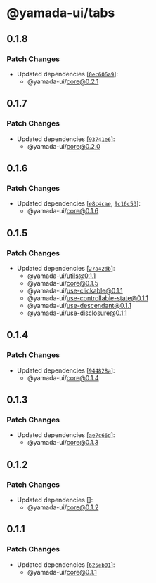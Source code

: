 # @yamada-ui/tabs

## 0.1.8

### Patch Changes

- Updated dependencies [[`0ec606a9`](https://github.com/hirotomoyamada/yamada-ui/commit/0ec606a9960924b50b4f9f3e683b4e8d168d25f7)]:
  - @yamada-ui/core@0.2.1

## 0.1.7

### Patch Changes

- Updated dependencies [[`93741e6`](https://github.com/hirotomoyamada/yamada-ui/commit/93741e682f83d7cf954443f341543632f81696f4)]:
  - @yamada-ui/core@0.2.0

## 0.1.6

### Patch Changes

- Updated dependencies [[`e8c4cae`](https://github.com/hirotomoyamada/yamada-ui/commit/e8c4cae22de22c1574773fda1d0919ea73decbef), [`9c16c53`](https://github.com/hirotomoyamada/yamada-ui/commit/9c16c53d50a1df576eb3e86a2b2ffc75edb52b6f)]:
  - @yamada-ui/core@0.1.6

## 0.1.5

### Patch Changes

- Updated dependencies [[`27a42db`](https://github.com/hirotomoyamada/yamada-ui/commit/27a42db9e1b194b87b7358440bb1964a643887c2)]:
  - @yamada-ui/utils@0.1.1
  - @yamada-ui/core@0.1.5
  - @yamada-ui/use-clickable@0.1.1
  - @yamada-ui/use-controllable-state@0.1.1
  - @yamada-ui/use-descendant@0.1.1
  - @yamada-ui/use-disclosure@0.1.1

## 0.1.4

### Patch Changes

- Updated dependencies [[`944828a`](https://github.com/hirotomoyamada/yamada-ui/commit/944828ac78283472f9e9ac7e4f3173e0bee19539)]:
  - @yamada-ui/core@0.1.4

## 0.1.3

### Patch Changes

- Updated dependencies [[`ae7c66d`](https://github.com/hirotomoyamada/yamada-ui/commit/ae7c66d68e71034b6a3abc211017bf509de406e3)]:
  - @yamada-ui/core@0.1.3

## 0.1.2

### Patch Changes

- Updated dependencies []:
  - @yamada-ui/core@0.1.2

## 0.1.1

### Patch Changes

- Updated dependencies [[`625eb01`](https://github.com/hirotomoyamada/yamada-ui/commit/625eb019241a9ace873989723453bac335ed6b06)]:
  - @yamada-ui/core@0.1.1
